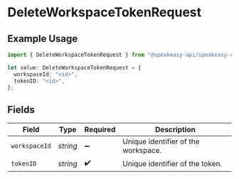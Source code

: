 # DeleteWorkspaceTokenRequest

## Example Usage

```typescript
import { DeleteWorkspaceTokenRequest } from "@speakeasy-api/speakeasy-client-sdk-typescript/sdk/models/operations";

let value: DeleteWorkspaceTokenRequest = {
  workspaceId: "<id>",
  tokenID: "<id>",
};
```

## Fields

| Field                               | Type                                | Required                            | Description                         |
| ----------------------------------- | ----------------------------------- | ----------------------------------- | ----------------------------------- |
| `workspaceId`                       | *string*                            | :heavy_minus_sign:                  | Unique identifier of the workspace. |
| `tokenID`                           | *string*                            | :heavy_check_mark:                  | Unique identifier of the token.     |